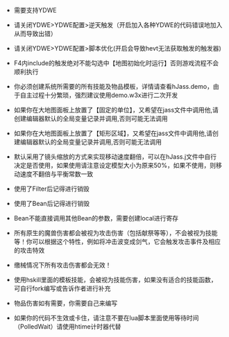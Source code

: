 
 * 需要支持YDWE

 * 请关闭YDWE>YDWE配置>逆天触发（开启加入各种YDWE的代码错误地加入从而导致出错）

 * 请关闭YDWE>YDWE配置>脚本优化(开启会导致hevt无法获取触发的触发器)

 * F4内include的触发绝对不能勾选中【地图初始化时运行】否则游戏流程不会顺利执行

 * 你必须创建系统所需要的所有技能及物品模板，详情请查看hJass.demo，由于自主过程十分繁琐，强烈建议使用demo.w3x进行二次开发

 * 如果你在大地图面板上放置了【固定的单位】，又希望在jass文件中调用他,请创建编辑器默认的全局变量记录并调用,否则可能无法调用

 * 如果你在大地图面板上放置了【矩形区域】，又希望在jass文件中调用他,请创建编辑器默认的全局变量记录并调用,否则可能无法调用

 * 默认采用了镜头缩放的方式来实现移动速度翻倍，可以在hJass.j文件中自行决定是否使用，如果使用请注意设定模型大小为原来50%，如果不使用，则移动速度不翻倍与平衡常数一致

 * 使用了Filter后记得进行销毁

 * 使用了Bean后记得进行销毁

 * Bean不能直接调用其他Bean的参数，需要创建local进行寄存

 * 所有原生的魔兽伤害都会被视为攻击伤害（包括献祭等等），不会被视为技能等！你可以根据这个特性，例如将冲击波变成剑气，它会触发攻击事件及相应的攻击特效

 * 缴械情况下所有攻击伤害都会无效！

 * 使用hskill里面的模板技能，会被视为技能伤害，如果没有适合的技能函数，可自行fork编写或告诉作者进行补充

 * 物品伤害如有需要，你需要自己来编写

 * 如果你的代码不生效或卡住，请注意不要在lua脚本里面使用等待时间（PolledWait）请使用htime计时器代替
